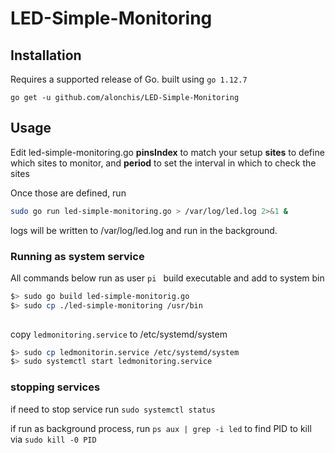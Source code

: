 # LED-Simple-Monitoring

## Installation
Requires a supported release of Go. 
built using `go 1.12.7`

`go get -u github.com/alonchis/LED-Simple-Monitoring`

## Usage
Edit led-simple-monitoring.go **pinsIndex** to match your setup
**sites** to define which sites to monitor, and **period** to set the interval in which to check the sites

Once those are defined, run
```bash
sudo go run led-simple-monitoring.go > /var/log/led.log 2>&1 & 
```
logs will be written to /var/log/led.log and run in the background. 


### Running as system service
All commands below run as user `pi
`
build executable and add to system bin
```bash
$> sudo go build led-simple-monitorig.go
$> sudo cp ./led-simple-monitoring /usr/bin
    
```

copy `ledmonitoring.service` to /etc/systemd/system 
```bash
$> sudo cp ledmonitorin.service /etc/systemd/system
$> sudo systemctl start ledmonitoring.service
```

### stopping services
if need to stop service run `sudo systemctl status`

if run as background process, run `ps aux | grep -i led` 
to find PID to kill via `sudo kill -0 PID`